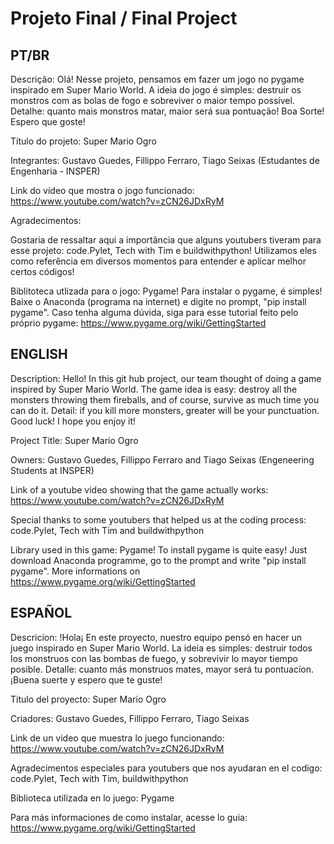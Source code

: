 # Projeto Final / Final Project

## PT/BR 

Descrição: Olá! Nesse projeto, pensamos em fazer um jogo no pygame inspirado em Super Mario World. A ideia do jogo é simples: destruir os monstros com as bolas de fogo e sobreviver o maior tempo possível. Detalhe: quanto mais monstros matar, maior será sua pontuação! Boa Sorte! Espero que goste!

Título do projeto: Super Mario Ogro 

Integrantes: Gustavo Guedes, Fillippo Ferraro, Tiago Seixas (Estudantes de Engenharia - INSPER)

Link do vídeo que mostra o jogo funcionado: https://www.youtube.com/watch?v=zCN26JDxRyM

Agradecimentos: 

Gostaria de ressaltar aqui a importância que alguns youtubers tiveram para esse projeto: code.Pylet, Tech with Tim e buildwithpython!
Utilizamos eles como referência em diversos momentos para entender e aplicar melhor certos códigos! 

Biblitoteca utlizada para o jogo: 
Pygame! 
Para instalar o pygame, é simples! Baixe o Anaconda (programa na internet) e digite no prompt, "pip install pygame". Caso tenha alguma dúvida, siga para esse tutorial feito pelo próprio pygame: https://www.pygame.org/wiki/GettingStarted

## ENGLISH

Description: Hello! In this git hub project, our team thought of doing a game inspired by Super Mario World. The game idea is easy: destroy all the monsters throwing them fireballs, and of course, survive as much time you can do it. Detail: if you kill more monsters, greater will be your punctuation. Good luck! I hope you enjoy it! 

Project Title: Super Mario Ogro 

Owners: Gustavo Guedes, Fillippo Ferraro and Tiago Seixas (Engeneering Students at INSPER)

Link of a youtube video showing that the game actually works: https://www.youtube.com/watch?v=zCN26JDxRyM

Special thanks to some youtubers that helped us at the coding process: code.Pylet, Tech with Tim and buildwithpython 

Library used in this game: Pygame!
To install pygame is quite easy! Just download Anaconda programme, go to the prompt and write "pip install pygame". More informations on 
https://www.pygame.org/wiki/GettingStarted

## ESPAÑOL

Descricíon: !Hola¡ En este proyecto, nuestro equipo pensó en hacer un juego inspirado en Super Mario World. La ideia es simples: destruir todos los monstruos con las bombas de fuego, y sobrevivir lo mayor tiempo posible. Detalle: cuanto más monstruos mates, mayor será tu pontuacíon. ¡Buena suerte y espero que te guste!

Titulo del proyecto: Super Mario Ogro

Criadores: Gustavo Guedes, Fillippo Ferraro, Tiago Seixas 

Link de un video que muestra lo juego funcionando: https://www.youtube.com/watch?v=zCN26JDxRyM

Agradecimentos especiales para youtubers que nos ayudaran en el codigo: code.Pylet, Tech with Tim, buildwithpython

Biblioteca utilizada en lo juego: Pygame 

Para más informaciones de como instalar, acesse lo guia: https://www.pygame.org/wiki/GettingStarted
